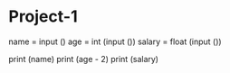 # Project-1

name = input ()
age = int (input ())
salary = float (input ())

print (name)
print (age - 2)
print (salary)
